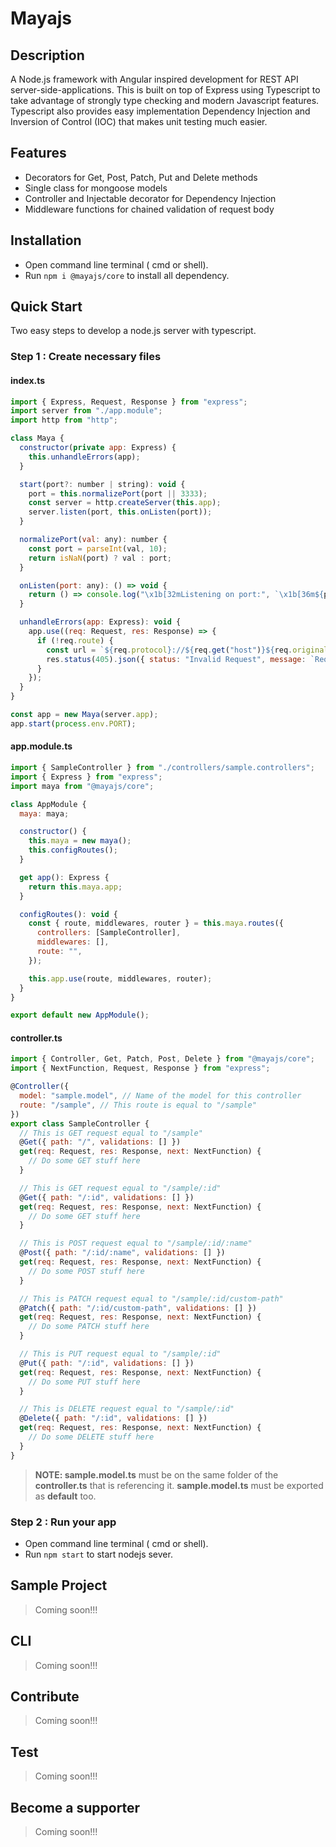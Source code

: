 # Mayajs

## Description

A Node.js framework with Angular inspired development for REST API server-side-applications. This is built on top of Express using Typescript to take advantage of strongly type checking and modern Javascript features. Typescript also provides easy implementation Dependency Injection and Inversion of Control (IOC) that makes unit testing much easier.

## Features

- Decorators for Get, Post, Patch, Put and Delete methods
- Single class for mongoose models
- Controller and Injectable decorator for Dependency Injection
- Middleware functions for chained validation of request body

## Installation

- Open command line terminal ( cmd or shell).
- Run `npm i @mayajs/core` to install all dependency.

## Quick Start

Two easy steps to develop a node.js server with typescript.

### Step 1 : Create necessary files

#### index.ts

```javascript
import { Express, Request, Response } from "express";
import server from "./app.module";
import http from "http";

class Maya {
  constructor(private app: Express) {
    this.unhandleErrors(app);
  }

  start(port?: number | string): void {
    port = this.normalizePort(port || 3333);
    const server = http.createServer(this.app);
    server.listen(port, this.onListen(port));
  }

  normalizePort(val: any): number {
    const port = parseInt(val, 10);
    return isNaN(port) ? val : port;
  }

  onListen(port: any): () => void {
    return () => console.log("\x1b[32mListening on port:", `\x1b[36m${port}\x1b[0m`);
  }

  unhandleErrors(app: Express): void {
    app.use((req: Request, res: Response) => {
      if (!req.route) {
        const url = `${req.protocol}://${req.get("host")}${req.originalUrl}`;
        res.status(405).json({ status: "Invalid Request", message: `Request: (${req.method}) ${url} is invalid!` });
      }
    });
  }
}

const app = new Maya(server.app);
app.start(process.env.PORT);
```

#### app.module.ts

```javascript
import { SampleController } from "./controllers/sample.controllers";
import { Express } from "express";
import maya from "@mayajs/core";

class AppModule {
  maya: maya;

  constructor() {
    this.maya = new maya();
    this.configRoutes();
  }

  get app(): Express {
    return this.maya.app;
  }

  configRoutes(): void {
    const { route, middlewares, router } = this.maya.routes({
      controllers: [SampleController],
      middlewares: [],
      route: "",
    });

    this.app.use(route, middlewares, router);
  }
}

export default new AppModule();
```

#### controller.ts

```javascript
import { Controller, Get, Patch, Post, Delete } from "@mayajs/core";
import { NextFunction, Request, Response } from "express";

@Controller({
  model: "sample.model", // Name of the model for this controller
  route: "/sample", // This route is equal to "/sample"
})
export class SampleController {
  // This is GET request equal to "/sample"
  @Get({ path: "/", validations: [] })
  get(req: Request, res: Response, next: NextFunction) {
    // Do some GET stuff here
  }

  // This is GET request equal to "/sample/:id"
  @Get({ path: "/:id", validations: [] })
  get(req: Request, res: Response, next: NextFunction) {
    // Do some GET stuff here
  }

  // This is POST request equal to "/sample/:id/:name"
  @Post({ path: "/:id/:name", validations: [] })
  get(req: Request, res: Response, next: NextFunction) {
    // Do some POST stuff here
  }

  // This is PATCH request equal to "/sample/:id/custom-path"
  @Patch({ path: "/:id/custom-path", validations: [] })
  get(req: Request, res: Response, next: NextFunction) {
    // Do some PATCH stuff here
  }

  // This is PUT request equal to "/sample/:id"
  @Put({ path: "/:id", validations: [] })
  get(req: Request, res: Response, next: NextFunction) {
    // Do some PUT stuff here
  }

  // This is DELETE request equal to "/sample/:id"
  @Delete({ path: "/:id", validations: [] })
  get(req: Request, res: Response, next: NextFunction) {
    // Do some DELETE stuff here
  }
}
```

> **NOTE: sample.model.ts** must be on the same folder of the **controller.ts** that is referencing it.
> **sample.model.ts** must be exported as **default** too.

### Step 2 : Run your app

- Open command line terminal ( cmd or shell).
- Run `npm start` to start nodejs sever.

## Sample Project

> Coming soon!!!

## CLI

> Coming soon!!!

## Contribute

> Coming soon!!!

## Test

> Coming soon!!!

## Become a supporter

> Coming soon!!!
